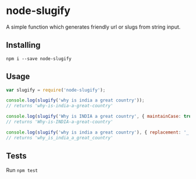 # node-slugify

A simple function which generates friendly url or slugs from string input.


## Installing

```
npm i --save node-slugify
```

## Usage

```js
var slugify = require('node-slugify');

console.log(slugify('why is india a great country'));
// returns 'why-is-india-a-great-country'

console.log(slugify('Why is INDIA a great country', { maintainCase: true} ));
// returns 'Why-is-INDIA-a-great-country'

console.log(slugify('why is india a great country'), { replacement: '_'});
// returns 'why_is_india_a_great_country'
```
## Tests

Run `npm test`

